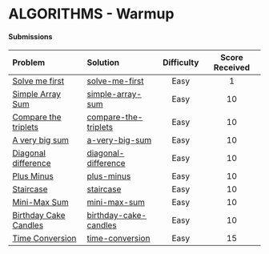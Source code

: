 # ALGORITHMS - Warmup

#### Submissions
| Problem | Solution | Difficulty | Score Received |
| :--- | :--- | :---: | :---: |
| [Solve me first](https://www.hackerrank.com/challenges/solve-me-first) | [solve-me-first](solve-me-first/Solution.java) | Easy | 1 |
| [Simple Array Sum](https://www.hackerrank.com/challenges/simple-array-sum) | [simple-array-sum](simple-array-sum/Solution.java) | Easy | 10 |
| [Compare the triplets](https://www.hackerrank.com/challenges/compare-the-triplets) | [compare-the-triplets](compare-the-triplets/Solution.java) | Easy | 10 |
| [A very big sum](https://www.hackerrank.com/challenges/a-very-big-sum) | [a-very-big-sum](a-very-big-sum/Solution.java) | Easy | 10 |
| [Diagonal difference](https://www.hackerrank.com/challenges/diagonal-difference) | [diagonal-difference](diagonal-difference/Solution.java) | Easy | 10 |
| [Plus Minus](https://www.hackerrank.com/challenges/plus-minus) | [plus-minus](plus-minus/Solution.java) | Easy | 10 |
| [Staircase](https://www.hackerrank.com/challenges/staircase) | [staircase](solve-me-first/Solution.java) | Easy | 10 |
| [Mini-Max Sum](https://www.hackerrank.com/challenges/mini-max-sum) | [mini-max-sum](mini-max-sum/Solution.java) | Easy | 10 |
| [Birthday Cake Candles](https://www.hackerrank.com/challenges/birthday-cake-candles) | [birthday-cake-candles](birthday-cake-candles/Solution.java) | Easy | 10 |
| [Time Conversion](https://www.hackerrank.com/challenges/time-conversion) | [time-conversion](time-conversion/Solution.java) | Easy | 15 |

